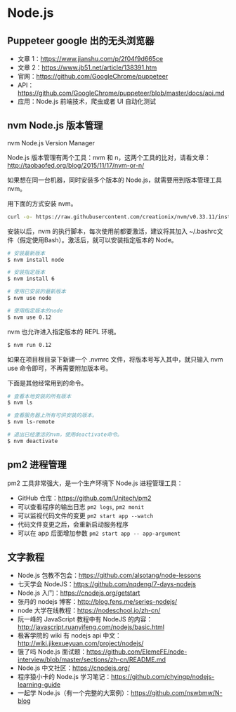 # Node.js

## Puppeteer google 出的无头浏览器

- 文章 1：https://www.jianshu.com/p/2f04f9d665ce
- 文章 2：https://www.jb51.net/article/138391.htm
- 官网：https://github.com/GoogleChrome/puppeteer
- API：https://github.com/GoogleChrome/puppeteer/blob/master/docs/api.md
- 应用：Node.js 前端技术，爬虫或者 UI 自动化测试

## nvm Node.js 版本管理

nvm Node.js Version Manager

Node.js 版本管理有两个工具：nvm 和 n，这两个工具的比对，请看文章：http://taobaofed.org/blog/2015/11/17/nvm-or-n/

如果想在同一台机器，同时安装多个版本的 Node.js，就需要用到版本管理工具 nvm。

用下面的方式安装 nvm。

```bash
curl -o- https://raw.githubusercontent.com/creationix/nvm/v0.33.11/install.sh | bash
```

安装以后，nvm 的执行脚本，每次使用前都要激活，建议将其加入 ~/.bashrc文件（假定使用Bash）。激活后，就可以安装指定版本的 Node。

```bash
# 安装最新版本
$ nvm install node

# 安装指定版本
$ nvm install 6

# 使用已安装的最新版本
$ nvm use node

# 使用指定版本的node
$ nvm use 0.12
```

nvm 也允许进入指定版本的 REPL 环境。

```bash
$ nvm run 0.12
```

如果在项目根目录下新建一个 .nvmrc 文件，将版本号写入其中，就只输入 nvm use 命令即可，不再需要附加版本号。

下面是其他经常用到的命令。

```bash
# 查看本地安装的所有版本
$ nvm ls

# 查看服务器上所有可供安装的版本。
$ nvm ls-remote

# 退出已经激活的nvm，使用deactivate命令。
$ nvm deactivate
```

## pm2 进程管理

pm2 工具非常强大，是一个生产环境下 Node.js 进程管理工具：

- GitHub 仓库：https://github.com/Unitech/pm2
- 可以查看程序的输出日志 `pm2 logs`, `pm2 monit` 
- 可以监视代码文件的变更 `pm2 start app --watch`
- 代码文件变更之后，会重新启动服务程序
- 可以在 app 后面增加参数 `pm2 start app -- app-argument`

## 文字教程

- Node.js 包教不包会：https://github.com/alsotang/node-lessons
- 七天学会 NodeJS：https://github.com/nqdeng/7-days-nodejs
- Node.js 入门：https://cnodejs.org/getstart
- 张丹的 nodejs 博客：http://blog.fens.me/series-nodejs/
- node 大学在线教程：https://nodeschool.io/zh-cn/
- 阮一峰的 JavaScript 教程中有 NodeJS 的内容：http://javascript.ruanyifeng.com/nodejs/basic.html
- 极客学院的 wiki 有 nodejs api 中文：http://wiki.jikexueyuan.com/project/nodejs/
- 饿了吗 Node.js 面试题：https://github.com/ElemeFE/node-interview/blob/master/sections/zh-cn/README.md
- Node.js 中文社区：https://cnodejs.org/
- 程序猿小卡的 Node.js 学习笔记：https://github.com/chyingp/nodejs-learning-guide
- 一起学 Node.js（有一个完整的大案例）：https://github.com/nswbmw/N-blog
